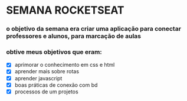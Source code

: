 # SEMANA ROCKETSEAT
### o objetivo da semana era criar uma aplicação para conectar professores e alunos, para marcação de aulas 

### obtive meus objetivos que eram:
- [x] aprimorar o conhecimento em css e html
- [x] aprender mais sobre rotas
- [x] aprender javascript
- [x] boas práticas de conexão com bd
- [x] processos de um projetos
